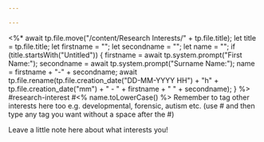 ```yaml
---

---
```

<%*
await tp.file.move("/content/Research Interests/" + tp.file.title);
let title = tp.file.title;
let firstname = "";
let secondname = "";
let name = "";
if (title.startsWith("Untitled")) {
firstname = await tp.system.prompt("First Name:");
secondname = await tp.system.prompt("Surname Name:");
name = firstname + "-" + secondname;
await tp.file.rename(tp.file.creation_date("DD-MM-YYYY HH") + "h" + tp.file.creation_date("mm") + " - " + firstname + " " + secondname);
}
%>
 #research-interest #<% name.toLowerCase() %> Remember to tag other interests here too e.g. developmental, forensic, autism etc. (use # and then type any tag you want without a space after the #)

Leave a little note here about what interests you!
